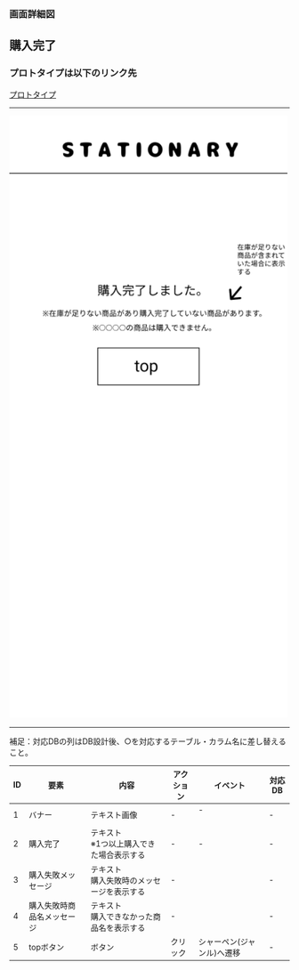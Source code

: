 ### 画面詳細図
## 購入完了
### プロトタイプは以下のリンク先
[プロトタイプ](https://www.figma.com/file/YN8g4ahM3raStzCZMDXhNA/stationary?node-id=1%3A2)
*****
<img src="../img/購入完了.png" width="500">

*****
補足：対応DBの列はDB設計後、○を対応するテーブル・カラム名に差し替えること。

| ID | 要素 | 内容 | アクション | イベント | 対応DB |
|----|------|-----|------------|---------|-------|
|1   |バナー　　|テキスト画像|-      |-        　　　　　 　　　|-|
|2   |購入完了　|テキスト<br>※1つ以上購入できた場合表示する　　|-    　|-    　　 |-|
|3   |購入失敗メッセージ|テキスト<br>購入失敗時のメッセージを表示する|-| |-        |-|
|4   |購入失敗時商品名メッセージ|テキスト<br>購入できなかった商品名を表示する|-| |- |-|
|5   |topボタン|ボタン　　　|クリック|シャーペン(ジャンル)へ遷移|-|

